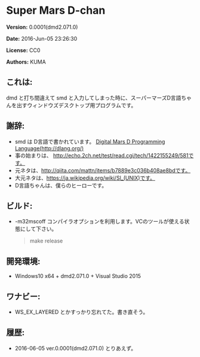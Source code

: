 # Super Mars D-chan


__Version:__ 0.0001(dmd2.071.0)

__Date:__ 2016-Jun-05 23:26:30

__License:__ CC0

__Authors:__ KUMA


## これは:
dmd と打ち間違えて smd と入力してしまった時に、スーパーマーズD言語ちゃんを出すウィンドウズデスクトップ用プログラムです。


## 謝辞:
- smd は D言語で書かれています。 [Digital Mars D Programming Language(http://dlang.org/)](http://dlang.org/)
- 事の始まりは、 http://echo.2ch.net/test/read.cgi/tech/1422155249/581です。
- 元ネタは、http://qiita.com/mattn/items/b7889e3c036b408ae8bdです。
- 大元ネタは、https://ja.wikipedia.org/wiki/Sl_(UNIX)です。
- D言語ちゃんは、僕らのヒーローです。



## ビルド:
- -m32mscoff コンパイラオプションを利用します。VCのツールが使える状態にして下さい。


    >make release


## 開発環境:
- Windows10 x64 + dmd2.071.0 + Visual Studio 2015



## ワナビー:
- WS_EX_LAYERED とかすっかり忘れてた。書き直そう。





## 履歴:
- 2016-06-05 ver.0.0001(dmd2.071.0) とりあえず。



